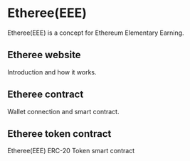 # Etheree(EEE)

Etheree(EEE) is a concept for Ethereum Elementary Earning.

## Etheree website

Introduction and how it works.

## Etheree contract

Wallet connection and smart contract.

## Etheree token contract

Etheree(EEE) ERC-20 Token smart contract
